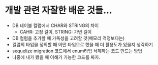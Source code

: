 # 개발 관련 자잘한 배운 것들...

- DB 테이블 컬럼에서 CHAR와 STRING의 차이
  - CAHR: 고정 길이, STRING: 가변 길이
- DB 컬럼을 추가할 때 가독성을 고려할 것(메모리 걱정보다는) 
- 컬럼의 타입을 정의할 때 어떤 타입으로 했을 때 더 활용도가 있을지 생각하기 
- sequelize migration 코드에서 enum타입 삭제하는 코드 만드는 방법
- 나중에 내가 봤을 때 이해가 가능한 코드를 짜자. 